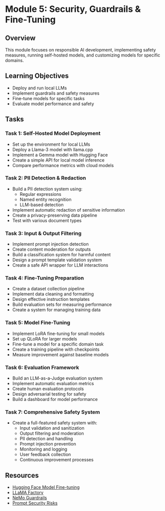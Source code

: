 # Module 5: Security, Guardrails & Fine-Tuning

## Overview
This module focuses on responsible AI development, implementing safety measures, running self-hosted models, and customizing models for specific domains.

## Learning Objectives
- Deploy and run local LLMs
- Implement guardrails and safety measures
- Fine-tune models for specific tasks
- Evaluate model performance and safety

## Tasks

### Task 1: Self-Hosted Model Deployment
- Set up the environment for local LLMs
- Deploy a Llama-3 model with llama.cpp
- Implement a Gemma model with Hugging Face
- Create a simple API for local model inference
- Compare performance metrics with cloud models

### Task 2: PII Detection & Redaction
- Build a PII detection system using:
  - Regular expressions
  - Named entity recognition
  - LLM-based detection
- Implement automatic redaction of sensitive information
- Create a privacy-preserving data pipeline
- Test with various document types

### Task 3: Input & Output Filtering
- Implement prompt injection detection
- Create content moderation for outputs
- Build a classification system for harmful content
- Design a prompt template validation system
- Create a safe API wrapper for LLM interactions

### Task 4: Fine-Tuning Preparation
- Create a dataset collection pipeline
- Implement data cleaning and formatting
- Design effective instruction templates
- Build evaluation sets for measuring performance
- Create a system for managing training data

### Task 5: Model Fine-Tuning
- Implement LoRA fine-tuning for small models
- Set up QLoRA for larger models
- Fine-tune a model for a specific domain task
- Create a training pipeline with checkpoints
- Measure improvement against baseline models

### Task 6: Evaluation Framework
- Build an LLM-as-a-Judge evaluation system
- Implement automatic evaluation metrics
- Create human evaluation protocols
- Design adversarial testing for safety
- Build a dashboard for model performance

### Task 7: Comprehensive Safety System
- Create a full-featured safety system with:
  - Input validation and sanitization
  - Output filtering and moderation
  - PII detection and handling
  - Prompt injection prevention
  - Monitoring and logging
  - User feedback collection
  - Continuous improvement processes

## Resources
- [Hugging Face Model Fine-tuning](https://huggingface.co/docs/transformers/training)
- [LLaMA Factory](https://github.com/hiyouga/LLaMA-Factory)
- [NeMo Guardrails](https://github.com/NVIDIA/NeMo-Guardrails)
- [Prompt Security Risks](https://learnprompting.org/docs/prompt_hacking/intro)
